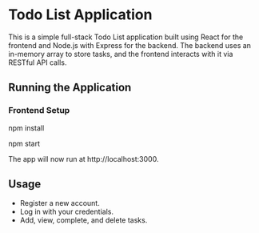 # Todo List Application

This is a simple full-stack Todo List application built using React for the frontend and Node.js with Express for the backend. The backend uses an in-memory array to store tasks, and the frontend interacts with it via RESTful API calls.


## Running the Application

### Frontend Setup

npm install

npm start

The app will now run at http://localhost:3000.

## Usage

- Register a new account.
- Log in with your credentials.
- Add, view, complete, and delete tasks.
